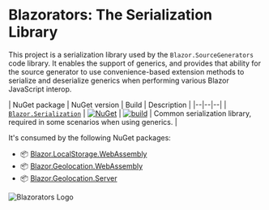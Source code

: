 ﻿# Blazorators: The Serialization Library

This project is a serialization library used by the `Blazor.SourceGenerators` code library. It enables
the support of generics, and provides that ability for the source generator to use convenience-based 
extension methods to serialize and deserialize generics when performing various Blazor JavaScript interop.

| NuGet package | NuGet version | Build | Description |
|--|--|--|
| [`Blazor.Serialization`](https://www.nuget.org/packages/Blazor.Serialization) | [![NuGet](https://img.shields.io/nuget/v/Blazor.Serialization.svg?style=flat)](https://www.nuget.org/packages/Blazor.Serialization) | [![build](https://github.com/IEvangelist/blazorators/actions/workflows/build-validation.yml/badge.svg)](https://github.com/IEvangelist/blazorators/actions/workflows/build-validation.yml) | Common serialization library, required in some scenarios when using generics. |

It's consumed by the following NuGet packages:

- 📦 [Blazor.LocalStorage.WebAssembly](https://www.nuget.org/packages/Blazor.LocalStorage.WebAssembly)
- 📦 [Blazor.Geolocation.WebAssembly](https://www.nuget.org/packages/Blazor.Geolocation.WebAssembly)
- 📦 [Blazor.Geolocation.Server](https://www.nuget.org/packages/Blazor.Geolocation.Server)

![Blazorators Logo](https://raw.githubusercontent.com/IEvangelist/blazorators/main/logo.png)
